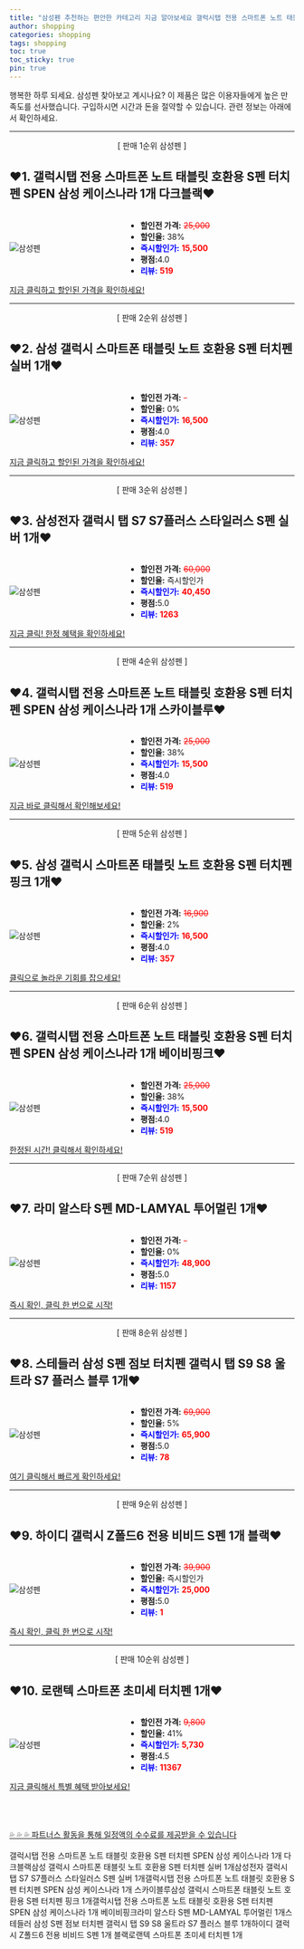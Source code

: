 ```yaml
---
title: "삼성펜 추천하는 편안한 카테고리 지금 알아보세요 갤럭시탭 전용 스마트폰 노트 태블릿"
author: shopping
categories: shopping
tags: shopping
toc: true
toc_sticky: true
pin: true
---
```

행복한 하루 되세요. 삼성펜 찾아보고 계시나요? 이 제품은 많은 이용자들에게 높은 만족도를 선사했습니다. 구입하시면 시간과 돈을 절약할 수 있습니다. 관련 정보는 아래에서 확인하세요.

---
<p class="toplist" style="margin: 0 auto; display: block; width: fit-content;">[ 판매 1순위 삼성펜 ]</p>

<h2><strong>❤️1. 갤럭시탭 전용 스마트폰 노트 태블릿 호환용 S펜 터치펜 SPEN 삼성 케이스나라 1개 다크블랙❤️</strong></h2>

<div style="display: flex; align-items: center;">
    <div style="flex: 0.4;">
        <img src="https://thumbnail7.coupangcdn.com/thumbnails/remote/230x230ex/image/vendor_inventory/be11/144d13a500b40ef7ba8999af8c76e104e1bc9ea2f9109f2d33e11f96f524.jpg" alt="삼성펜" style="max-width: 100%;">
    </div>
    <div style="flex: 0.6; margin-left: 10px;">
        <ul>
            <li><strong>할인전 가격:</strong> <del style="color: red;">25,000</del></li>
            <li><strong>할인율:</strong> 38%</li>
            <li><span style='color:blue'><strong>즉시할인가:</strong></span> <span style='color:red'><strong>15,500</strong></span></li>
            <li><strong>평점:</strong>4.0</li>
            <li><span style='color:blue'><strong>리뷰:</strong></span> <span style='color:red'><strong>519</strong></span></li>
        </ul>
    </div>
</div>
<div class="center">
    <a href="https://William4Davisa.github.io?lptag=AF9450613&subid=githubio&pageKey=7877099617&traceid=V0-153&itemId=21531835707&vendorItemId=88585091259" class="myButton">
        지금 클릭하고 할인된 가격을 확인하세요!
    </a>
</div>


---
<p class="toplist" style="margin: 0 auto; display: block; width: fit-content;">[ 판매 2순위 삼성펜 ]</p>

<h2><strong>❤️2. 삼성 갤럭시 스마트폰 태블릿 노트 호환용 S펜 터치펜 실버 1개❤️</strong></h2>

<div style="display: flex; align-items: center;">
    <div style="flex: 0.4;">
        <img src="https://thumbnail7.coupangcdn.com/thumbnails/remote/230x230ex/image/vendor_inventory/2bd3/8fa0917a6d789bc6c665ec61245f21ab4f333f2b6337e19c781c39e6bb3b.png" alt="삼성펜" style="max-width: 100%;">
    </div>
    <div style="flex: 0.6; margin-left: 10px;">
        <ul>
            <li><strong>할인전 가격:</strong> <del style="color: red;">-</del></li>
            <li><strong>할인율:</strong> 0%</li>
            <li><span style='color:blue'><strong>즉시할인가:</strong></span> <span style='color:red'><strong>16,500</strong></span></li>
            <li><strong>평점:</strong>4.0</li>
            <li><span style='color:blue'><strong>리뷰:</strong></span> <span style='color:red'><strong>357</strong></span></li>
        </ul>
    </div>
</div>
<div class="center">
    <a href="https://William4Davisa.github.io?lptag=AF9450613&subid=githubio&pageKey=7300540702&traceid=V0-153&itemId=18680847800&vendorItemId=85815013858" class="myButton">
        지금 클릭하고 할인된 가격을 확인하세요!
    </a>
</div>


---
<p class="toplist" style="margin: 0 auto; display: block; width: fit-content;">[ 판매 3순위 삼성펜 ]</p>

<h2><strong>❤️3. 삼성전자 갤럭시 탭 S7 S7플러스 스타일러스 S펜 실버 1개❤️</strong></h2>

<div style="display: flex; align-items: center;">
    <div style="flex: 0.4;">
        <img src="https://thumbnail9.coupangcdn.com/thumbnails/remote/230x230ex/image/vendor_inventory/39e3/ffdac6072b5a99e5a72d1fcc810437e59e9c0786894665b994b32fc5ed2f.jpg" alt="삼성펜" style="max-width: 100%;">
    </div>
    <div style="flex: 0.6; margin-left: 10px;">
        <ul>
            <li><strong>할인전 가격:</strong> <del style="color: red;">60,000</del></li>
            <li><strong>할인율:</strong> 즉시할인가</li>
            <li><span style='color:blue'><strong>즉시할인가:</strong></span> <span style='color:red'><strong>40,450</strong></span></li>
            <li><strong>평점:</strong>5.0</li>
            <li><span style='color:blue'><strong>리뷰:</strong></span> <span style='color:red'><strong>1263</strong></span></li>
        </ul>
    </div>
</div>
<div class="center">
    <a href="https://William4Davisa.github.io?lptag=AF9450613&subid=githubio&pageKey=4583319118&traceid=V0-153&itemId=5621053391&vendorItemId=88038886683" class="myButton">
        지금 클릭! 한정 혜택을 확인하세요!
    </a>
</div>


---
<p class="toplist" style="margin: 0 auto; display: block; width: fit-content;">[ 판매 4순위 삼성펜 ]</p>

<h2><strong>❤️4. 갤럭시탭 전용 스마트폰 노트 태블릿 호환용 S펜 터치펜 SPEN 삼성 케이스나라 1개 스카이블루❤️</strong></h2>

<div style="display: flex; align-items: center;">
    <div style="flex: 0.4;">
        <img src="https://thumbnail7.coupangcdn.com/thumbnails/remote/230x230ex/image/vendor_inventory/be11/144d13a500b40ef7ba8999af8c76e104e1bc9ea2f9109f2d33e11f96f524.jpg" alt="삼성펜" style="max-width: 100%;">
    </div>
    <div style="flex: 0.6; margin-left: 10px;">
        <ul>
            <li><strong>할인전 가격:</strong> <del style="color: red;">25,000</del></li>
            <li><strong>할인율:</strong> 38%</li>
            <li><span style='color:blue'><strong>즉시할인가:</strong></span> <span style='color:red'><strong>15,500</strong></span></li>
            <li><strong>평점:</strong>4.0</li>
            <li><span style='color:blue'><strong>리뷰:</strong></span> <span style='color:red'><strong>519</strong></span></li>
        </ul>
    </div>
</div>
<div class="center">
    <a href="https://William4Davisa.github.io?lptag=AF9450613&subid=githubio&pageKey=7877099617&traceid=V0-153&itemId=21531835723&vendorItemId=88585091217" class="myButton">
        지금 바로 클릭해서 확인해보세요!
    </a>
</div>


---
<p class="toplist" style="margin: 0 auto; display: block; width: fit-content;">[ 판매 5순위 삼성펜 ]</p>

<h2><strong>❤️5. 삼성 갤럭시 스마트폰 태블릿 노트 호환용 S펜 터치펜 핑크 1개❤️</strong></h2>

<div style="display: flex; align-items: center;">
    <div style="flex: 0.4;">
        <img src="https://thumbnail7.coupangcdn.com/thumbnails/remote/230x230ex/image/vendor_inventory/2bd3/8fa0917a6d789bc6c665ec61245f21ab4f333f2b6337e19c781c39e6bb3b.png" alt="삼성펜" style="max-width: 100%;">
    </div>
    <div style="flex: 0.6; margin-left: 10px;">
        <ul>
            <li><strong>할인전 가격:</strong> <del style="color: red;">16,900</del></li>
            <li><strong>할인율:</strong> 2%</li>
            <li><span style='color:blue'><strong>즉시할인가:</strong></span> <span style='color:red'><strong>16,500</strong></span></li>
            <li><strong>평점:</strong>4.0</li>
            <li><span style='color:blue'><strong>리뷰:</strong></span> <span style='color:red'><strong>357</strong></span></li>
        </ul>
    </div>
</div>
<div class="center">
    <a href="https://William4Davisa.github.io?lptag=AF9450613&subid=githubio&pageKey=7300540702&traceid=V0-153&itemId=18680847797&vendorItemId=85938074610" class="myButton">
        클릭으로 놀라운 기회를 잡으세요!
    </a>
</div>


---
<p class="toplist" style="margin: 0 auto; display: block; width: fit-content;">[ 판매 6순위 삼성펜 ]</p>

<h2><strong>❤️6. 갤럭시탭 전용 스마트폰 노트 태블릿 호환용 S펜 터치펜 SPEN 삼성 케이스나라 1개 베이비핑크❤️</strong></h2>

<div style="display: flex; align-items: center;">
    <div style="flex: 0.4;">
        <img src="https://thumbnail7.coupangcdn.com/thumbnails/remote/230x230ex/image/vendor_inventory/be11/144d13a500b40ef7ba8999af8c76e104e1bc9ea2f9109f2d33e11f96f524.jpg" alt="삼성펜" style="max-width: 100%;">
    </div>
    <div style="flex: 0.6; margin-left: 10px;">
        <ul>
            <li><strong>할인전 가격:</strong> <del style="color: red;">25,000</del></li>
            <li><strong>할인율:</strong> 38%</li>
            <li><span style='color:blue'><strong>즉시할인가:</strong></span> <span style='color:red'><strong>15,500</strong></span></li>
            <li><strong>평점:</strong>4.0</li>
            <li><span style='color:blue'><strong>리뷰:</strong></span> <span style='color:red'><strong>519</strong></span></li>
        </ul>
    </div>
</div>
<div class="center">
    <a href="https://William4Davisa.github.io?lptag=AF9450613&subid=githubio&pageKey=7877099617&traceid=V0-153&itemId=21531835701&vendorItemId=88585091247" class="myButton">
        한정된 시간! 클릭해서 확인하세요!
    </a>
</div>


---
<p class="toplist" style="margin: 0 auto; display: block; width: fit-content;">[ 판매 7순위 삼성펜 ]</p>

<h2><strong>❤️7. 라미 알스타 S펜 MD-LAMYAL 투어멀린 1개❤️</strong></h2>

<div style="display: flex; align-items: center;">
    <div style="flex: 0.4;">
        <img src="https://thumbnail7.coupangcdn.com/thumbnails/remote/230x230ex/image/vendor_inventory/d0de/0ad4b2b7f7eb4918b9c4590e2a0aae4cd86c82c1cd70dce523b7ebc3db0c.jpg" alt="삼성펜" style="max-width: 100%;">
    </div>
    <div style="flex: 0.6; margin-left: 10px;">
        <ul>
            <li><strong>할인전 가격:</strong> <del style="color: red;">-</del></li>
            <li><strong>할인율:</strong> 0%</li>
            <li><span style='color:blue'><strong>즉시할인가:</strong></span> <span style='color:red'><strong>48,900</strong></span></li>
            <li><strong>평점:</strong>5.0</li>
            <li><span style='color:blue'><strong>리뷰:</strong></span> <span style='color:red'><strong>1157</strong></span></li>
        </ul>
    </div>
</div>
<div class="center">
    <a href="https://William4Davisa.github.io?lptag=AF9450613&subid=githubio&pageKey=5624780384&traceid=V0-153&itemId=9129611384&vendorItemId=78182459346" class="myButton">
        즉시 확인, 클릭 한 번으로 시작!
    </a>
</div>


---
<p class="toplist" style="margin: 0 auto; display: block; width: fit-content;">[ 판매 8순위 삼성펜 ]</p>

<h2><strong>❤️8. 스테들러 삼성 S펜 점보 터치펜 갤럭시 탭 S9 S8 울트라 S7 플러스 블루 1개❤️</strong></h2>

<div style="display: flex; align-items: center;">
    <div style="flex: 0.4;">
        <img src="https://thumbnail9.coupangcdn.com/thumbnails/remote/230x230ex/image/vendor_inventory/4594/c796e29e2ae7b223e7881c8f853d9f716ae0104f351ca0e94c38577dd29f.jpg" alt="삼성펜" style="max-width: 100%;">
    </div>
    <div style="flex: 0.6; margin-left: 10px;">
        <ul>
            <li><strong>할인전 가격:</strong> <del style="color: red;">69,900</del></li>
            <li><strong>할인율:</strong> 5%</li>
            <li><span style='color:blue'><strong>즉시할인가:</strong></span> <span style='color:red'><strong>65,900</strong></span></li>
            <li><strong>평점:</strong>5.0</li>
            <li><span style='color:blue'><strong>리뷰:</strong></span> <span style='color:red'><strong>78</strong></span></li>
        </ul>
    </div>
</div>
<div class="center">
    <a href="https://William4Davisa.github.io?lptag=AF9450613&subid=githubio&pageKey=7584913421&traceid=V0-153&itemId=20030057999&vendorItemId=89058191820" class="myButton">
        여기 클릭해서 빠르게 확인하세요!
    </a>
</div>


---
<p class="toplist" style="margin: 0 auto; display: block; width: fit-content;">[ 판매 9순위 삼성펜 ]</p>

<h2><strong>❤️9. 하이디 갤럭시 Z폴드6 전용 비비드 S펜 1개 블랙❤️</strong></h2>

<div style="display: flex; align-items: center;">
    <div style="flex: 0.4;">
        <img src="https://thumbnail9.coupangcdn.com/thumbnails/remote/230x230ex/image/vendor_inventory/629b/52ae8acf0ea5da319234ceb8ca7dab909d597af877440d6da345b7e972e1.jpg" alt="삼성펜" style="max-width: 100%;">
    </div>
    <div style="flex: 0.6; margin-left: 10px;">
        <ul>
            <li><strong>할인전 가격:</strong> <del style="color: red;">39,900</del></li>
            <li><strong>할인율:</strong> 즉시할인가</li>
            <li><span style='color:blue'><strong>즉시할인가:</strong></span> <span style='color:red'><strong>25,000</strong></span></li>
            <li><strong>평점:</strong>5.0</li>
            <li><span style='color:blue'><strong>리뷰:</strong></span> <span style='color:red'><strong>1</strong></span></li>
        </ul>
    </div>
</div>
<div class="center">
    <a href="https://William4Davisa.github.io?lptag=AF9450613&subid=githubio&pageKey=8224526537&traceid=V0-153&itemId=23648930099&vendorItemId=90674322792" class="myButton">
        즉시 확인, 클릭 한 번으로 시작!
    </a>
</div>


---
<p class="toplist" style="margin: 0 auto; display: block; width: fit-content;">[ 판매 10순위 삼성펜 ]</p>

<h2><strong>❤️10. 로랜텍 스마트폰 초미세 터치펜 1개❤️</strong></h2>

<div style="display: flex; align-items: center;">
    <div style="flex: 0.4;">
        <img src="https://thumbnail8.coupangcdn.com/thumbnails/remote/230x230ex/image/retail/images/3734244118048196-315eefbf-bbfd-4a07-99ea-bea88189deb0.jpg" alt="삼성펜" style="max-width: 100%;">
    </div>
    <div style="flex: 0.6; margin-left: 10px;">
        <ul>
            <li><strong>할인전 가격:</strong> <del style="color: red;">9,800</del></li>
            <li><strong>할인율:</strong> 41%</li>
            <li><span style='color:blue'><strong>즉시할인가:</strong></span> <span style='color:red'><strong>5,730</strong></span></li>
            <li><strong>평점:</strong>4.5</li>
            <li><span style='color:blue'><strong>리뷰:</strong></span> <span style='color:red'><strong>11367</strong></span></li>
        </ul>
    </div>
</div>
<div class="center">
    <a href="https://William4Davisa.github.io?lptag=AF9450613&subid=githubio&pageKey=4583959920&traceid=V0-153&itemId=5623339269&vendorItemId=73314356863" class="myButton">
        지금 클릭해서 특별 혜택 받아보세요!
    </a>
</div>

<br><br><br>[💦 💦 💦 파트너스 활동을 통해 일정액의 수수료를 제공받을 수 있습니다](https://link.coupang.com/a/bcpT2c)<br><br>갤럭시탭 전용 스마트폰 노트 태블릿 호환용 S펜 터치펜 SPEN 삼성 케이스나라 1개 다크블랙삼성 갤럭시 스마트폰 태블릿 노트 호환용 S펜 터치펜 실버 1개삼성전자 갤럭시 탭 S7 S7플러스 스타일러스 S펜 실버 1개갤럭시탭 전용 스마트폰 노트 태블릿 호환용 S펜 터치펜 SPEN 삼성 케이스나라 1개 스카이블루삼성 갤럭시 스마트폰 태블릿 노트 호환용 S펜 터치펜 핑크 1개갤럭시탭 전용 스마트폰 노트 태블릿 호환용 S펜 터치펜 SPEN 삼성 케이스나라 1개 베이비핑크라미 알스타 S펜 MD-LAMYAL 투어멀린 1개스테들러 삼성 S펜 점보 터치펜 갤럭시 탭 S9 S8 울트라 S7 플러스 블루 1개하이디 갤럭시 Z폴드6 전용 비비드 S펜 1개 블랙로랜텍 스마트폰 초미세 터치펜 1개